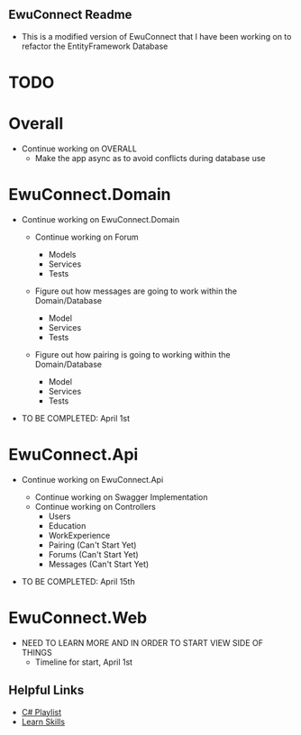 ## EwuConnect Readme

- This is a modified version of EwuConnect that I have been working on to refactor the EntityFramework Database

# TODO
# Overall
- Continue working on OVERALL
	- Make the app async as to avoid conflicts during database use

# EwuConnect.Domain
- Continue working on EwuConnect.Domain
	- Continue working on Forum
		- Models
		- Services
		- Tests

	- Figure out how messages are going to work within the Domain/Database
		- Model
		- Services
		- Tests

	- Figure out how pairing is going to working within the Domain/Database
		- Model
		- Services
		- Tests

- TO BE COMPLETED: April 1st

# EwuConnect.Api
- Continue working on EwuConnect.Api
	- Continue working on Swagger Implementation
	- Continue working on Controllers
		- Users
		- Education
		- WorkExperience
		- Pairing	(Can't Start Yet)
		- Forums	(Can't Start Yet)
		- Messages 	(Can't Start Yet)

- TO BE COMPLETED: April 15th

# EwuConnect.Web
- NEED TO LEARN MORE AND IN ORDER TO START VIEW SIDE OF THINGS
	- Timeline for start, April 1st

## Helpful Links
- [C# Playlist](https://www.youtube.com/playlist?list=PLaGTKnBCbl7XMZv7VB7IfoZ9ON5HnyORK)
- [Learn Skills](https://www.pluralsight.com)
